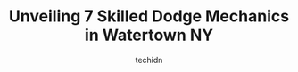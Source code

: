 ---
layout: ampstory
image: https://images.unsplash.com/photo-1639927671345-157606d5ac2e?ixlib=rb-4.0.3&ixid=MnwxMjA3fDB8MHxwaG90by1wYWdlfHx8fGVufDB8fHx8&auto=format&fit=crop&w=640&h=853&q=80
author: techidn
featured: false
description: Entrust your vehicle to the 7 best Dodge Mechanic in Watertown NY, USA and experience the difference they can make. With their extensive knowledge, state-of-the-art facilities, and commitmen
title: Unveiling 7 Skilled Dodge Mechanics in Watertown NY
cover:
   title: Unveiling 7 Skilled Dodge Mechanics in Watertown NY
   subtitle: Rickpate
   background: https://images.unsplash.com/photo-1639927671345-157606d5ac2e?ixlib=rb-4.0.3&ixid=MnwxMjA3fDB8MHxwaG90by1wYWdlfHx8fGVufDB8fHx8&auto=format&fit=crop&w=640&h=853&q=80

pages: 
 - layout: thirds
   top: <h1>#1 Goodyear Auto Service</h1>
   bottom: "<p>I was traveling out of country and my oil light came on. I got off the highway right away and pulled into Good Year. They were amazing!  They got me in with a fully booke</p>"
   background: https://www.knot35.com/toplist/wp-content/uploads/2023/06/best-dodge-mechanic-1-in-watertown-ny-1685831119.jpeg
   backgroundblur: true
 - layout: thirds
   top: <h1>#2 Widrick Auto Sales</h1>
   bottom: "<p>19079 US-11, Watertown, NY 13601, United States</p>"
   background: https://www.knot35.com/toplist/wp-content/uploads/2023/06/best-dodge-mechanic-2-in-watertown-ny-1685831119.jpeg
   cta:
      link: https://www.knot35.com/toplist/unveiling-7-skilled-dodge-mechanics-in-watertown-ny/
      text: Unveiling 7 Skilled Dodge Mechanics in Watertown NY
 - layout: thirds
   top: <h1>#3 G Wizz Auto Sales Inc</h1>
   bottom: "<p>533 Leray St, Watertown, NY 13601, United States</p>"
   background: https://www.knot35.com/toplist/wp-content/uploads/2023/06/best-dodge-mechanic-3-in-watertown-ny-1685831119.jpeg
   cta:
      link: https://www.knot35.com/toplist/unveiling-7-skilled-dodge-mechanics-in-watertown-ny/
      text: Unveiling 7 Skilled Dodge Mechanics in Watertown NY
 - layout: thirds
   top: <h1>#4 AAMCO Transmissions & Total Car Care</h1>
   bottom: "<p>595 Coffeen St, Watertown, NY 13601, United States</p>"
   background: https://images.unsplash.com/photo-1536745287225-21d689278fd1?ixlib=rb-4.0.3&ixid=MnwxMjA3fDB8MHxwaG90by1wYWdlfHx8fGVufDB8fHx8&auto=format&fit=crop&w=640&h=853&q=80
   cta:
      link: https://www.knot35.com/toplist/unveiling-7-skilled-dodge-mechanics-in-watertown-ny/
      text: Unveiling 7 Skilled Dodge Mechanics in Watertown NY
 - layout: thirds
   top: <h1>#5 Precision Towing & Auto Worx</h1>
   bottom: "<p>342 Factory St, Watertown, NY 13601, United States</p>"
   background: https://images.unsplash.com/photo-1515405295579-ba7b45403062?ixlib=rb-4.0.3&ixid=MnwxMjA3fDB8MHxwaG90by1wYWdlfHx8fGVufDB8fHx8&auto=format&fit=crop&w=640&h=853&q=80
   cta:
      link: https://www.knot35.com/toplist/unveiling-7-skilled-dodge-mechanics-in-watertown-ny/
      text: Unveiling 7 Skilled Dodge Mechanics in Watertown NY
 - layout: thirds
   top: <h1>#6 Watertown Spring & Alignment</h1>
   bottom: "<p>445 Coffeen St, Watertown, NY 13601, United States</p>"
   background: https://images.unsplash.com/photo-1608501821300-4f99e58bba77?ixlib=rb-4.0.3&ixid=MnwxMjA3fDB8MHxwaG90by1wYWdlfHx8fGVufDB8fHx8&auto=format&fit=crop&w=640&h=853&q=80
   cta:
      link: https://www.knot35.com/toplist/unveiling-7-skilled-dodge-mechanics-in-watertown-ny/
      text: Unveiling 7 Skilled Dodge Mechanics in Watertown NY
 - layout: thirds
   top: <h1>#7 Rays Service Center</h1>
   bottom: "<p>741 Leray St, Watertown, NY 13601, United States</p>"
   background: https://images.unsplash.com/photo-1618005182384-a83a8bd57fbe?ixlib=rb-4.0.3&ixid=MnwxMjA3fDB8MHxwaG90by1wYWdlfHx8fGVufDB8fHx8&auto=format&fit=crop&w=640&h=853&q=80
   cta:
      link: https://www.knot35.com/toplist/unveiling-7-skilled-dodge-mechanics-in-watertown-ny/
      text: Unveiling 7 Skilled Dodge Mechanics in Watertown NY
 - layout: thirds
   middle: Continue reading...
   background: https://images.unsplash.com/photo-1524169358666-79f22534bc6e?ixlib=rb-4.0.3&ixid=MnwxMjA3fDB8MHxwaG90by1wYWdlfHx8fGVufDB8fHx8&auto=format&fit=crop&w=640&h=853&q=80
   cta:
      link: https://www.knot35.com/toplist/unveiling-7-skilled-dodge-mechanics-in-watertown-ny/
      text: Unveiling 7 Skilled Dodge Mechanics in Watertown NY
      
---